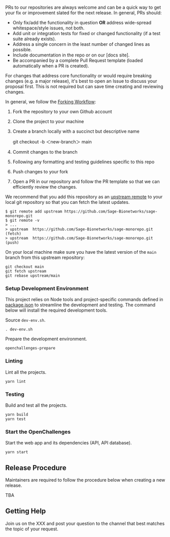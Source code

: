 PRs to our repositories are always welcome and can be a quick way to get your
fix or improvement slated for the next release. In general, PRs should:

- Only fix/add the functionality in question **OR** address wide-spread
  whitespace/style issues, not both.
- Add unit or integration tests for fixed or changed functionality (if a test
  suite already exists).
- Address a single concern in the least number of changed lines as possible.
- Include documentation in the repo or on our [docs site].
- Be accompanied by a complete Pull Request template (loaded automatically when
  a PR is created).

For changes that address core functionality or would require breaking changes
(e.g. a major release), it's best to open an Issue to discuss your proposal
first. This is not required but can save time creating and reviewing changes.

In general, we follow the [Forking Workflow]:

1. Fork the repository to your own Github account
2. Clone the project to your machine
3. Create a branch locally with a succinct but descriptive name

   git checkout -b ＜new-branch＞ main

4. Commit changes to the branch
5. Following any formatting and testing guidelines specific to this repo
6. Push changes to your fork
7. Open a PR in our repository and follow the PR template so that we can
   efficiently review the changes.

We recommend that you add this repository as an [upstream remote] to your local
git repository so that you can fetch the latest updates.

```console
$ git remote add upstream https://github.com/Sage-Bionetworks/sage-monorepo.git
$ git remote -v
> ...
> upstream  https://github.com/Sage-Bionetworks/sage-monorepo.git (fetch)
> upstream  https://github.com/Sage-Bionetworks/sage-monorepo.git (push)
```

On your local machine make sure you have the latest version of the `main` branch
from this upstream repository:

```console
git checkout main
git fetch upstream
git rebase upstream/main
```

### Setup Development Environment

This project relies on Node tools and project-specific commands defined in
[package.json] to streamline the development and testing. The command below will
install the required development tools.

Source `dev-env.sh`.

    . dev-env.sh

Prepare the development environment.

    openchallenges-prepare

### Linting

Lint all the projects.

    yarn lint

### Testing

Build and test all the projects.

```console
yarn build
yarn test
```

### Start the OpenChallenges

Start the web app and its dependencies (API, API database).

    yarn start

## Release Procedure

Maintainers are required to follow the procedure below when creating a new
release.

TBA

## Getting Help

Join us on the XXX and post your question to the channel that best matches the
topic of your request.

<!-- Links -->

[upstream remote]: https://help.github.com/en/articles/configuring-a-remote-for-a-fork
[reaction]: https://github.blog/2016-03-10-add-reactions-to-pull-requests-issues-and-comments/
[Forking Workflow]: https://www.atlassian.com/git/tutorials/comparing-workflows/forking-workflow
[package.json]: ../package.json
[README.md]: ../README.md
